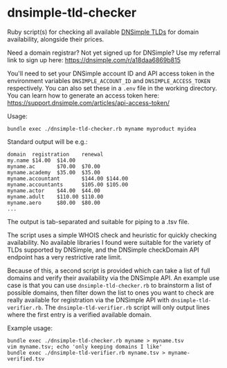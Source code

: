 # dnsimple-tld-checker

Ruby script(s) for checking all available [DNSimple TLDs](https://dnsimple.com/tlds) for domain availability, alongside their prices.

Need a domain registrar? Not yet signed up for DNSimple? Use my referral link to sign up here: <https://dnsimple.com/r/a18daa6869b815>

You'll need to set your DNSimple account ID and API access token in the environment variables `DNSIMPLE_ACCOUNT_ID` and `DNSIMPLE_ACCESS_TOKEN` respectively. You can also set these in a `.env` file in the working directory. You can learn how to generate an access token here: <https://support.dnsimple.com/articles/api-access-token/>

Usage:

    bundle exec ./dnsimple-tld-checker.rb myname myproduct myidea

Standard output will be e.g.:

```
domain  registration    renewal
my.name $14.00  $14.00
myname.ac       $70.00  $70.00
myname.academy  $35.00  $35.00
myname.accountant       $144.00 $144.00
myname.accountants      $105.00 $105.00
myname.actor    $44.00  $44.00
myname.adult    $110.00 $110.00
myname.aero     $80.00  $80.00
...
```

The output is tab-separated and suitable for piping to a .tsv file.

The script uses a simple WHOIS check and heuristic for quickly checking availability. No available libraries I found were suitable for the variety of TLDs supported by DNSimple, and the DNSimple checkDomain API endpoint has a very restrictive rate limit.

Because of this, a second script is provided which can take a list of full domains and verify their availability via the DNSimple API. An example use case is that you can use `dnsimple-tld-checker.rb` to brainstorm a list of possible domains, then filter down the list to ones you want to check are really available for registration via the DNSimple API with `dnsimple-tld-verifier.rb`. The `dnsimple-tld-verifier.rb` script will only output lines where the first entry is a verified available domain.

Example usage:

    bundle exec ./dnsimple-tld-checker.rb myname > myname.tsv
    vim myname.tsv; echo 'only keeping domains I like'
    bundle exec ./dnsimple-tld-verifier.rb myname.tsv > myname-verified.tsv
